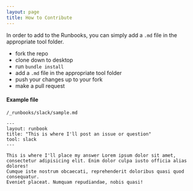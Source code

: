 ```yaml
---
layout: page
title: How to Contribute
---
```

In order to add to the Runbooks, you can simply add a `.md` file in the appropriate tool folder.

- fork the repo
- clone down to desktop
- run `bundle install`
- add a `.md` file in the appropriate tool folder
- push your changes up to your fork
- make a pull request


#### Example file
`/_runbooks/slack/sample.md`

```
---
layout: runbook
title: "This is where I'll post an issue or question"
tool: slack
---

This is where I'll place my answer Lorem ipsum dolor sit amet,
consectetur adipisicing elit. Enim dolor culpa iusto officia alias dolores!
Cumque iste nostrum obcaecati, reprehenderit doloribus quasi quod consequatur.
Eveniet placeat. Numquam repudiandae, nobis quasi!
```

